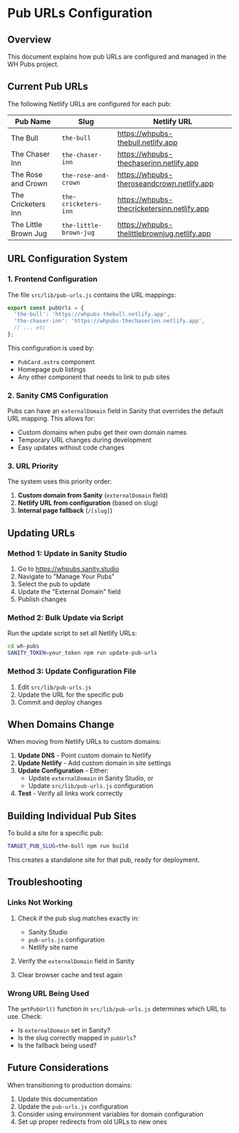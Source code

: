 # Pub URLs Configuration

## Overview

This document explains how pub URLs are configured and managed in the WH Pubs project.

## Current Pub URLs

The following Netlify URLs are configured for each pub:

| Pub Name | Slug | Netlify URL |
|----------|------|-------------|
| The Bull | `the-bull` | https://whpubs-thebull.netlify.app |
| The Chaser Inn | `the-chaser-inn` | https://whpubs-thechaserinn.netlify.app |
| The Rose and Crown | `the-rose-and-crown` | https://whpubs-theroseandcrown.netlify.app |
| The Cricketers Inn | `the-cricketers-inn` | https://whpubs-thecricketersinn.netlify.app |
| The Little Brown Jug | `the-little-brown-jug` | https://whpubs-thelittlebrownjug.netlify.app |

## URL Configuration System

### 1. Frontend Configuration

The file `src/lib/pub-urls.js` contains the URL mappings:

```javascript
export const pubUrls = {
  'the-bull': 'https://whpubs-thebull.netlify.app',
  'the-chaser-inn': 'https://whpubs-thechaserinn.netlify.app',
  // ... etc
};
```

This configuration is used by:
- `PubCard.astro` component
- Homepage pub listings
- Any other component that needs to link to pub sites

### 2. Sanity CMS Configuration

Pubs can have an `externalDomain` field in Sanity that overrides the default URL mapping. This allows for:
- Custom domains when pubs get their own domain names
- Temporary URL changes during development
- Easy updates without code changes

### 3. URL Priority

The system uses this priority order:
1. **Custom domain from Sanity** (`externalDomain` field)
2. **Netlify URL from configuration** (based on slug)
3. **Internal page fallback** (`/[slug]`)

## Updating URLs

### Method 1: Update in Sanity Studio

1. Go to https://whpubs.sanity.studio
2. Navigate to "Manage Your Pubs"
3. Select the pub to update
4. Update the "External Domain" field
5. Publish changes

### Method 2: Bulk Update via Script

Run the update script to set all Netlify URLs:

```bash
cd wh-pubs
SANITY_TOKEN=your_token npm run update-pub-urls
```

### Method 3: Update Configuration File

1. Edit `src/lib/pub-urls.js`
2. Update the URL for the specific pub
3. Commit and deploy changes

## When Domains Change

When moving from Netlify URLs to custom domains:

1. **Update DNS** - Point custom domain to Netlify
2. **Update Netlify** - Add custom domain in site settings
3. **Update Configuration** - Either:
   - Update `externalDomain` in Sanity Studio, or
   - Update `src/lib/pub-urls.js` configuration
4. **Test** - Verify all links work correctly

## Building Individual Pub Sites

To build a site for a specific pub:

```bash
TARGET_PUB_SLUG=the-bull npm run build
```

This creates a standalone site for that pub, ready for deployment.

## Troubleshooting

### Links Not Working

1. Check if the pub slug matches exactly in:
   - Sanity Studio
   - `pub-urls.js` configuration
   - Netlify site name

2. Verify the `externalDomain` field in Sanity

3. Clear browser cache and test again

### Wrong URL Being Used

The `getPubUrl()` function in `src/lib/pub-urls.js` determines which URL to use. Check:
- Is `externalDomain` set in Sanity?
- Is the slug correctly mapped in `pubUrls`?
- Is the fallback being used?

## Future Considerations

When transitioning to production domains:
1. Update this documentation
2. Update the `pub-urls.js` configuration
3. Consider using environment variables for domain configuration
4. Set up proper redirects from old URLs to new ones
